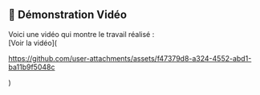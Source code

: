 ## 🎥 Démonstration Vidéo

Voici une vidéo qui montre le travail réalisé :  
[Voir la vidéo](

https://github.com/user-attachments/assets/f47379d8-a324-4552-abd1-ba11b9f5048c

)
